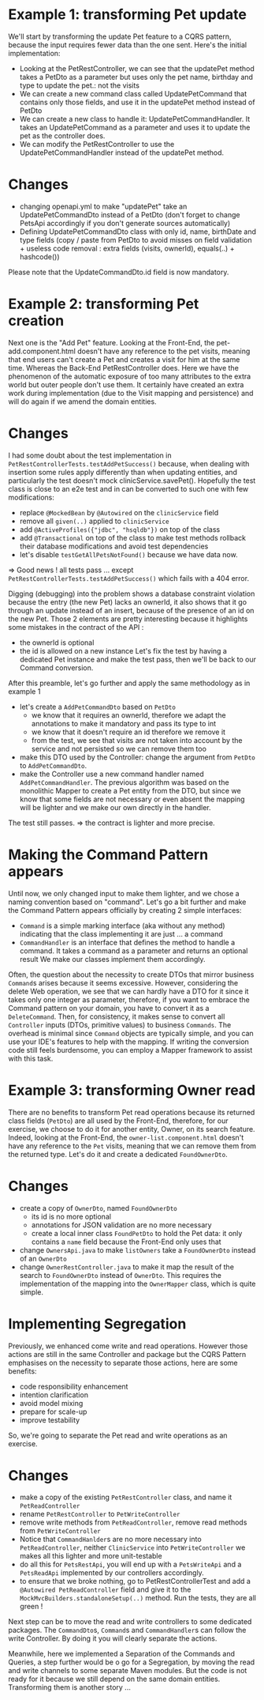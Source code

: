 # Example 1: transforming Pet update
We'll start by transforming the update Pet feature to a CQRS pattern, because the input requires fewer data than the one sent.
Here's the initial implementation:
- Looking at the PetRestController, we can see that the updatePet method takes a PetDto as a parameter but uses only the pet name, birthday and type to update the pet.: not the visits
- We can create a new command class called UpdatePetCommand that contains only those fields, and use it in the updatePet method instead of PetDto
- We can create a new class to handle it: UpdatePetCommandHandler. It takes an UpdatePetCommand as a parameter and uses it to update the pet as the controller does.
- We can modify the PetRestController to use the UpdatePetCommandHandler instead of the updatePet method.

# Changes
- changing openapi.yml to make "updatePet" take an UpdatePetCommandDto instead of a PetDto (don't forget to change PetsApi accordingly if you don't generate sources automatically)
- Defining UpdatePetCommandDto class with only id, name, birthDate and type fields (copy / paste from PetDto to avoid misses on field validation + useless code removal : extra fields (visits, ownerId), equals(..) + hashcode())

Please note that the UpdateCommandDto.id field is now mandatory.

# Example 2: transforming Pet creation
Next one is the "Add Pet" feature.
Looking at the Front-End, the pet-add.component.html doesn't have any reference to the pet visits, meaning that end users can't create a Pet and creates a visit for him at the same time.
Whereas the Back-End PetRestController does. Here we have the phenomenon of the automatic exposure of too many attributes to the extra world but outer people don't use them. It certainly have created an extra work during implementation (due to the Visit mapping and persistence) and will do again if we amend the domain entities.

# Changes
I had some doubt about the test implementation in `PetRestControllerTests.testAddPetSuccess()` because, when dealing with insertion some rules apply differently than when updating entities, and particularly the test doesn't mock clinicService.savePet(). Hopefully the test class is close to an e2e test and in can be converted to such one with few modifications:
- replace `@MockedBean` by `@Autowired` on the `clinicService` field
- remove all `given(..)` applied to `clinicService`
- add `@ActiveProfiles({"jdbc", "hsqldb"})` on top of the class
- add `@Transactional` on top of the class to make test methods rollback their database modifications and avoid test dependencies
- let's disable `testGetAllPetsNotFound()` because we have data now.

=> Good news ! all tests pass ... except `PetRestControllerTests.testAddPetSuccess()` which fails with a 404 error. 

Digging (debugging) into the problem shows a database constraint violation because the entry (the new Pet) lacks an ownerId, it also shows that it go through an update instead of an insert, because of the presence of an id on the new Pet. Those 2 elements are pretty interesting because it highlights some mistakes in the contract of the API :
- the ownerId is optional
- the id is allowed on a new instance
  Let's fix the test by having a dedicated Pet instance and make the test pass, then we'll be back to our Command conversion.

After this preamble, let's go further and apply the same methodology as in example 1
- let's create a `AddPetCommandDto` based on `PetDto`
    - we know that it requires an ownerId, therefore we adapt the annotations to make it mandatory and pass its type to int
    - we know that it doesn't require an id therefore we remove it
    - from the test, we see that visits are not taken into account by the service and not persisted so we can remove them too
- make this DTO used by the Controller: change the argument from `PetDto` to `AddPetCommandDto`.
- make the Controller use a new command handler named `AddPetCommandHandler`. The previous algorithm was based on the monolithic Mapper to create a Pet entity from the DTO, but since we know that some fields are not necessary or even absent the mapping will be lighter and we make our own directly in the handler.

The test still passes.
=> the contract is lighter and more precise.

# Making the Command Pattern appears
Until now, we only changed input to make them lighter, and we chose a naming convention based on "command". Let's go a bit further and make the Command Pattern appears officially by creating 2 simple interfaces:
- `Command` is a simple marking interface (aka without any method) indicating that the class implementing it are just ... a command
- `CommandHandler` is an interface that defines the method to handle a command. It takes a command as a parameter and returns an optional result
  We make our classes implement them accordingly.

Often, the question about the necessity to create DTOs that mirror business `Command`s arises because it seems excessive. However, considering the delete Web operation, we see that we can hardly have a DTO for it since it takes only one integer as parameter, therefore, if you want to embrace the Command pattern on your domain, you have to convert it as a `DeleteCommand`.
Then, for consistency, it makes sense to convert all `Controller` inputs (DTOs, primitive values) to business `Commands`. The overhead is minimal since `Command` objects are typically simple, and you can use your IDE's features to help with the mapping. If writing the conversion code still feels burdensome, you can employ a Mapper framework to assist with this task.

# Example 3: transforming Owner read
There are no benefits to transform Pet read operations because its returned class fields (`PetDto`) are all used by the Front-End, therefore, for our exercise, we choose to do it for another entity, Owner, on its search feature. Indeed, looking at the Front-End, the `owner-list.component.html` doesn't have any reference to the `Pet` visits, meaning that we can remove them from the returned type. Let's do it and create a dedicated `FoundOwnerDto`.

# Changes
- create a copy of `OwnerDto`, named `FoundOwnerDto`
  - its id is no more optional
  - annotations for JSON validation are no more necessary
  - create a local inner class `FoundPetDto` to hold the Pet data: it only contains a `name` field because the Front-End only uses that
- change `OwnersApi.java` to make `listOwners` take a `FoundOwnerDto` instead of an `OwnerDto`
- change `OwnerRestController.java` to make it map the result of the search to `FoundOwnerDto` instead of `OwnerDto`. This requires the implementation of the mapping into the `OwnerMapper` class, which is quite simple.

# Implementing Segregation
Previously, we enhanced come write and read operations. However those actions are still in the same Controller and package but the CQRS Pattern emphasises on the necessity to separate those actions, here are some benefits:
- code responsibility enhancement
- intention clarification
- avoid model mixing
- prepare for scale-up
- improve testability

So, we're going to separate the Pet read and write operations as an exercise.

# Changes
- make a copy of the existing `PetRestController` class, and name it `PetReadController`
- rename `PetRestController` to `PetWriteController`
- remove write methods from `PetReadController`, remove read methods from `PetWriteController`
- Notice that `CommandHanlder`s are no more necessary into `PetReadController`, neither `ClinicService` into `PetWriteController` we makes all this lighter and more unit-testable
- do all this for `PetsRestApi`, you will end up with a `PetsWriteApi` and a `PetsReadApi` implemented by our controllers accordingly.
- to ensure that we broke nothing, go to PetRestControllerTest and add a `@Autowired PetReadController` field and give it to the `MockMvcBuilders.standaloneSetup(..)` method. Run the tests, they are all green !

Next step can be to move the read and write controllers to some dedicated packages. The `CommandDto`s, `Command`s and `CommandHandler`s can follow the write Controller. By doing it you will clearly separate the actions.

Meanwhile, here we implemented a Separation of the Commands and Queries, a step further would be o go for a Segregation, by moving the read and write channels to some separate Maven modules. But the code is not ready for it because we still depend on the same domain entities. Transforming them is another story ...

